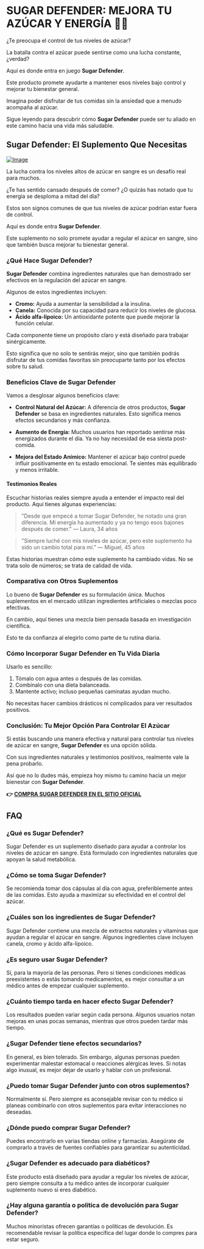 # SUGAR DEFENDER: MEJORA TU AZÚCAR Y ENERGÍA 💪✨

¿Te preocupa el control de tus niveles de azúcar? 

La batalla contra el azúcar puede sentirse como una lucha constante, ¿verdad? 

Aquí es donde entra en juego **Sugar Defender**. 

Este producto promete ayudarte a mantener esos niveles bajo control y mejorar tu bienestar general. 

Imagina poder disfrutar de tus comidas sin la ansiedad que a menudo acompaña al azúcar. 

Sigue leyendo para descubrir cómo **Sugar Defender** puede ser tu aliado en este camino hacia una vida más saludable.

## Sugar Defender: El Suplemento Que Necesitas

[![Image](https://sugardefender24.com/assets/img/SUGARDEFENDERx1-500px.webp)](https://gchaffi.com/wyKq2hAM)

La lucha contra los niveles altos de azúcar en sangre es un desafío real para muchos. 

¿Te has sentido cansado después de comer? ¿O quizás has notado que tu energía se desploma a mitad del día? 

Estos son signos comunes de que tus niveles de azúcar podrían estar fuera de control.

Aquí es donde entra **Sugar Defender**. 

Este suplemento no solo promete ayudar a regular el azúcar en sangre, sino que también busca mejorar tu bienestar general.

### ¿Qué Hace Sugar Defender?

**Sugar Defender** combina ingredientes naturales que han demostrado ser efectivos en la regulación del azúcar en sangre.

Algunos de estos ingredientes incluyen:

- **Cromo:** Ayuda a aumentar la sensibilidad a la insulina.
- **Canela:** Conocida por su capacidad para reducir los niveles de glucosa.
- **Ácido alfa-lipoico:** Un antioxidante potente que puede mejorar la función celular.

Cada componente tiene un propósito claro y está diseñado para trabajar sinérgicamente. 

Esto significa que no solo te sentirás mejor, sino que también podrás disfrutar de tus comidas favoritas sin preocuparte tanto por los efectos sobre tu salud.

### Beneficios Clave de Sugar Defender

Vamos a desglosar algunos beneficios clave:

- **Control Natural del Azúcar:** A diferencia de otros productos, **Sugar Defender** se basa en ingredientes naturales. Esto significa menos efectos secundarios y más confianza.
  
- **Aumento de Energía:** Muchos usuarios han reportado sentirse más energizados durante el día. Ya no hay necesidad de esa siesta post-comida.
  
- **Mejora del Estado Anímico:** Mantener el azúcar bajo control puede influir positivamente en tu estado emocional. Te sientes más equilibrado y menos irritable.

#### Testimonios Reales

Escuchar historias reales siempre ayuda a entender el impacto real del producto. Aquí tienes algunas experiencias:

> "Desde que empecé a tomar Sugar Defender, he notado una gran diferencia. 
> Mi energía ha aumentado y ya no tengo esos bajones después de comer." 
> — Laura, 34 años

> "Siempre luché con mis niveles de azúcar, pero este suplemento ha sido un cambio total para mí." 
> — Miguel, 45 años

Estas historias muestran cómo este suplemento ha cambiado vidas. No se trata solo de números; se trata de calidad de vida.

### Comparativa con Otros Suplementos

Lo bueno de **Sugar Defender** es su formulación única. Muchos suplementos en el mercado utilizan ingredientes artificiales o mezclas poco efectivas.

En cambio, aquí tienes una mezcla bien pensada basada en investigación científica.

Esto te da confianza al elegirlo como parte de tu rutina diaria.

### Cómo Incorporar Sugar Defender en Tu Vida Diaria

Usarlo es sencillo:

1. Tómalo con agua antes o después de las comidas.
2. Combínalo con una dieta balanceada.
3. Mantente activo; incluso pequeñas caminatas ayudan mucho.

No necesitas hacer cambios drásticos ni complicados para ver resultados positivos.

### Conclusión: Tu Mejor Opción Para Controlar El Azúcar

Si estás buscando una manera efectiva y natural para controlar tus niveles de azúcar en sangre, **Sugar Defender** es una opción sólida.

Con sus ingredientes naturales y testimonios positivos, realmente vale la pena probarlo.

Así que no lo dudes más, empieza hoy mismo tu camino hacia un mejor bienestar con **Sugar Defender**.



**👉 [COMPRA SUGAR DEFENDER EN EL SITIO OFICIAL](https://gchaffi.com/wyKq2hAM)**

## FAQ

### ¿Qué es Sugar Defender?
Sugar Defender es un suplemento diseñado para ayudar a controlar los niveles de azúcar en sangre. Está formulado con ingredientes naturales que apoyan la salud metabólica.

### ¿Cómo se toma Sugar Defender?
Se recomienda tomar dos cápsulas al día con agua, preferiblemente antes de las comidas. Esto ayuda a maximizar su efectividad en el control del azúcar.

### ¿Cuáles son los ingredientes de Sugar Defender?
Sugar Defender contiene una mezcla de extractos naturales y vitaminas que ayudan a regular el azúcar en sangre. Algunos ingredientes clave incluyen canela, cromo y ácido alfa-lipoico.

### ¿Es seguro usar Sugar Defender?
Sí, para la mayoría de las personas. Pero si tienes condiciones médicas preexistentes o estás tomando medicamentos, es mejor consultar a un médico antes de empezar cualquier suplemento.

### ¿Cuánto tiempo tarda en hacer efecto Sugar Defender?
Los resultados pueden variar según cada persona. Algunos usuarios notan mejoras en unas pocas semanas, mientras que otros pueden tardar más tiempo.

### ¿Sugar Defender tiene efectos secundarios?
En general, es bien tolerado. Sin embargo, algunas personas pueden experimentar malestar estomacal o reacciones alérgicas leves. Si notas algo inusual, es mejor dejar de usarlo y hablar con un profesional.

### ¿Puedo tomar Sugar Defender junto con otros suplementos?
Normalmente sí. Pero siempre es aconsejable revisar con tu médico si planeas combinarlo con otros suplementos para evitar interacciones no deseadas.

### ¿Dónde puedo comprar Sugar Defender?
Puedes encontrarlo en varias tiendas online y farmacias. Asegúrate de comprarlo a través de fuentes confiables para garantizar su autenticidad.

### ¿Sugar Defender es adecuado para diabéticos?
Este producto está diseñado para ayudar a regular los niveles de azúcar, pero siempre consulta a tu médico antes de incorporar cualquier suplemento nuevo si eres diabético.

### ¿Hay alguna garantía o política de devolución para Sugar Defender?
Muchos minoristas ofrecen garantías o políticas de devolución. Es recomendable revisar la política específica del lugar donde lo compres para estar seguro.